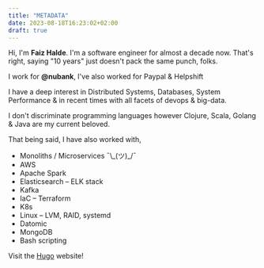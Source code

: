 ```yaml
---
title: "METADATA"
date: 2023-08-18T16:23:02+02:00
draft: true
---
```

Hi, I'm **Faiz Halde**. I'm a software engineer for almost a decade now. That's right, saying "10 years" just doesn't pack the same punch, folks. 

I work for **@nubank**, I've also worked for Paypal & Helpshift

I have a deep interest in <span class="underline">Distributed Systems</span>, <span class="underline">Databases</span>, <span class="underline">System Performance</span> & in recent times with all facets of devops & big-data.

I don't discriminate programming languages however <span class="underline">Clojure</span>, Scala, <span class="underline">Golang</span> & Java are my current beloved.

That being said, I have also worked with,
- Monoliths / Microservices <span class="highlight">¯\\\_(ツ)\_/¯</span>
- AWS
- Apache Spark
- Elasticsearch – ELK stack
- Kafka
- IaC – Terraform
- K8s
- Linux – LVM, RAID, systemd
- Datomic
- MongoDB
- Bash scripting




Visit the [Hugo](https://gohugo.io) website!
